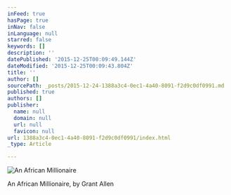```yaml
---
inFeed: true
hasPage: true
inNav: false
inLanguage: null
starred: false
keywords: []
description: ''
datePublished: '2015-12-25T00:09:49.144Z'
dateModified: '2015-12-25T00:09:43.804Z'
title: ''
author: []
sourcePath: _posts/2015-12-24-1388a3c4-0ec1-4a40-8091-f2d9c0df0991.md
published: true
authors: []
publisher:
  name: null
  domain: null
  url: null
  favicon: null
url: 1388a3c4-0ec1-4a40-8091-f2d9c0df0991/index.html
_type: Article

---
```

![An African Millionaire](https://the-grid-user-content.s3-us-west-2.amazonaws.com/6217fcf4-704c-47bf-9503-893aaaf9dcb2.jpg)

An African Millionaire, by Grant Allen